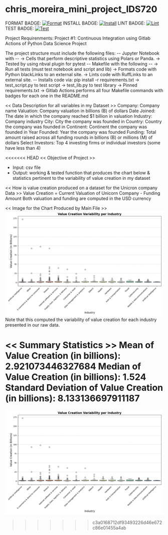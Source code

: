 # chris_moreira_mini_project_IDS720

FORMAT BADGE: [![Format](https://github.com/nogibjj/chris_moreira_individual_1/actions/workflows/format.yml/badge.svg)](https://github.com/nogibjj/chris_moreira_individual_1/actions/workflows/format.yml)
INSTALL BADGE: [![Install](https://github.com/nogibjj/chris_moreira_individual_1/actions/workflows/install.yml/badge.svg)](https://github.com/nogibjj/chris_moreira_individual_1/actions/workflows/install.yml)
LINT BADGE: [![Lint](https://github.com/nogibjj/chris_moreira_individual_1/actions/workflows/lint.yml/badge.svg)](https://github.com/nogibjj/chris_moreira_individual_1/actions/workflows/lint.yml)
TEST BADGE: [![Test](https://github.com/nogibjj/chris_moreira_individual_1/actions/workflows/test.yml/badge.svg)](https://github.com/nogibjj/chris_moreira_individual_1/actions/workflows/test.yml)

Project Requirenments: 
Project #1: Continuous Integration using Gitlab Actions of Python Data Science Project

The project structure must include the following files:
-- Jupyter Notebook with -- 
-> Cells that perform descriptive statistics using Polars or Panda.
-> Tested by using nbval plugin for pytest
-- Makefile with the following --
-> Run all tests (must test notebook and script and lib)
-> Formats code with Python blackLinks to an external site.
-> Lints code with RuffLinks to an external site.
-- Installs code via:  pip install -r requirements.txt
-> test_script.py to test script
-> test_lib.py to test library
-> Pinned requirements.txt
-> Gitlab Actions performs all four Makefile commands with badges for each one in the README.md

<< Data Description for all variables in my Dataset >>
Company: Company name
Valuation: Company valuation in billions (B) of dollars
Date Joined: The date in which the company reached $1 billion in valuation
Industry: Company industry
City: City the company was founded in
Country: Country the company was founded in
Continent: Continent the company was founded in
Year Founded: Year the company was founded
Funding: Total amount raised across all funding rounds in billions (B) or millions (M) of dollars
Select Investors: Top 4 investing firms or individual investors (some have less than 4)

<<<<<<< HEAD
<< Objective of Project >>
- Input: csv file 
- Output: working & tested function that produces the chart below & statistics pertinent to the variability of value creation in my dataset

<< How is value creation produced on a dataset for the Unicron company Data >> 
Value Creation = Current Valuation of Unicorn Company - Funding Amount
Both valuation and funding are computed in the USD currency 

<< Image for the Chart Produced by Main File >>
![alt text](value_creation_boxplot.png)
Note that this computed the variability of value creation for each industry presented in our raw data. 

<< Summary Statistics >>
Mean of Value Creation (in billions): 2.921073446327684
Median of Value Creation (in billions): 1.524
Standard Deviation of Value Creation (in billions): 8.133136697911187
=======
![alt text](value_creation_boxplot.png)
>>>>>>> c3a0168712df93493226d46e672c86e01455a4ab
